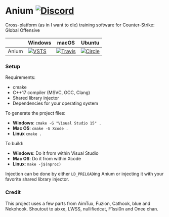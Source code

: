 # Anium [![Discord](https://img.shields.io/discord/420285684994277388.svg?label=discord)](https://discord.gg/sBjnpFz)

Cross-platform (as in I want to die) training software for Counter-Strike: Global Offensive

| | **Windows** | **macOS** | **Ubuntu**
| --- | --- | --- | ---
Anium | [![VSTS](https://img.shields.io/vso/build/marc3842h/d5ed15f5-b95d-4b52-bf62-fd3265ddf7d4/1.svg)](https://marc3842h.visualstudio.com/Anium/_build) | [![Travis](https://travis-ci.com/Marc3842h/Anium.svg?token=N3JdkxuzfFsy9B38kufx&branch=master)](https://travis-ci.com/Marc3842h/Anium) | [![Circle](https://img.shields.io/circleci/token/7d783390d7d066504d7ed0be0432dbed58e34324/project/github/Marc3842h/Anium/master.svg)](https://circleci.com/gh/Marc3842h/Anium)

### Setup

Requirements:

* cmake
* C++17 compiler (MSVC, GCC, Clang)
* Shared library injector
* Dependencies for your operating system

To generate the project files:

* **Windows**: `cmake -G "Visual Studio 15" .`
* **Mac OS**: `cmake -G Xcode .`
* **Linux** `cmake .`

To build:

* **Windows**: Do it from within Visual Studio
* **Mac OS**: Do it from within Xcode
* **Linux**: `make -j$(nproc)`

Injection can be done by either `LD_PRELOAD`ing Anium or
injecting it with your favorite shared library injector.

### Credit

This project uses a few parts from AimTux, Fuzion, Cathook, blue and Nekohook.
Shoutout to aixxe, LWSS, nullifiedcat, F1ssi0n and Onee chan.
